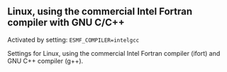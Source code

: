 ## Linux, using the commercial Intel Fortran compiler with GNU C/C++

Activated by setting: `ESMF_COMPILER=intelgcc`

Settings for Linux, using the commercial Intel Fortran compiler (ifort) and 
GNU C++ compiler (g++).
